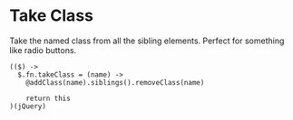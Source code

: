Take Class
==========

Take the named class from all the sibling elements. Perfect for something like
radio buttons.

    (($) ->
      $.fn.takeClass = (name) ->
        @addClass(name).siblings().removeClass(name)

        return this
    )(jQuery)
